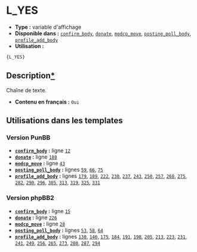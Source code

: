 # L_YES
* __Type :__ variable d'affichage
* __Disponible dans :__ [`confirm_body`](../tpl/var/confirm_body.md#readme), [`donate`](../tpl/var/donate.md#readme), [`modcp_move`](../tpl/var/modcp_move.md#readme), [`posting_poll_body`](../tpl/var/posting_poll_body.md#readme), [`profile_add_body`](../tpl/var/profile_add_body.md#readme)
* __Utilisation :__

```html
{L_YES}
```

## Description[*](https://fa-tvars.appspot.com/var/L_YES)
Chaîne de texte.

* __Contenu en français :__ `Oui`

## Utilisations dans les templates

### Version PunBB
* __[`confirm_body`](../tpl/var/confirm_body.md#readme) :__ ligne [`12`](../tpl/src/punbb/confirm_body.tpl#L12)
* __[`donate`](../tpl/var/donate.md#readme) :__ ligne [`188`](../tpl/src/punbb/donate.tpl#L188)
* __[`modcp_move`](../tpl/var/modcp_move.md#readme) :__ ligne [`43`](../tpl/src/punbb/modcp_move.tpl#L43)
* __[`posting_poll_body`](../tpl/var/posting_poll_body.md#readme) :__ lignes [`59`](../tpl/src/punbb/posting_poll_body.tpl#L59), [`66`](../tpl/src/punbb/posting_poll_body.tpl#L66), [`75`](../tpl/src/punbb/posting_poll_body.tpl#L75)
* __[`profile_add_body`](../tpl/var/profile_add_body.md#readme) :__ lignes [`179`](../tpl/src/punbb/profile_add_body.tpl#L179), [`189`](../tpl/src/punbb/profile_add_body.tpl#L189), [`222`](../tpl/src/punbb/profile_add_body.tpl#L222), [`230`](../tpl/src/punbb/profile_add_body.tpl#L230), [`237`](../tpl/src/punbb/profile_add_body.tpl#L237), [`243`](../tpl/src/punbb/profile_add_body.tpl#L243), [`250`](../tpl/src/punbb/profile_add_body.tpl#L250), [`257`](../tpl/src/punbb/profile_add_body.tpl#L257), [`268`](../tpl/src/punbb/profile_add_body.tpl#L268), [`275`](../tpl/src/punbb/profile_add_body.tpl#L275), [`282`](../tpl/src/punbb/profile_add_body.tpl#L282), [`290`](../tpl/src/punbb/profile_add_body.tpl#L290), [`296`](../tpl/src/punbb/profile_add_body.tpl#L296), [`305`](../tpl/src/punbb/profile_add_body.tpl#L305), [`313`](../tpl/src/punbb/profile_add_body.tpl#L313), [`319`](../tpl/src/punbb/profile_add_body.tpl#L319), [`325`](../tpl/src/punbb/profile_add_body.tpl#L325), [`331`](../tpl/src/punbb/profile_add_body.tpl#L331)

### Version phpBB2
* __[`confirm_body`](../tpl/var/confirm_body.md#readme) :__ ligne [`15`](../tpl/src/subsilver/confirm_body.tpl#L15)
* __[`donate`](../tpl/var/donate.md#readme) :__ ligne [`226`](../tpl/src/subsilver/donate.tpl#L226)
* __[`modcp_move`](../tpl/var/modcp_move.md#readme) :__ ligne [`28`](../tpl/src/subsilver/modcp_move.tpl#L28)
* __[`posting_poll_body`](../tpl/var/posting_poll_body.md#readme) :__ lignes [`53`](../tpl/src/subsilver/posting_poll_body.tpl#L53), [`58`](../tpl/src/subsilver/posting_poll_body.tpl#L58), [`64`](../tpl/src/subsilver/posting_poll_body.tpl#L64)
* __[`profile_add_body`](../tpl/var/profile_add_body.md#readme) :__ lignes [`130`](../tpl/src/subsilver/profile_add_body.tpl#L130), [`140`](../tpl/src/subsilver/profile_add_body.tpl#L140), [`175`](../tpl/src/subsilver/profile_add_body.tpl#L175), [`184`](../tpl/src/subsilver/profile_add_body.tpl#L184), [`191`](../tpl/src/subsilver/profile_add_body.tpl#L191), [`198`](../tpl/src/subsilver/profile_add_body.tpl#L198), [`205`](../tpl/src/subsilver/profile_add_body.tpl#L205), [`213`](../tpl/src/subsilver/profile_add_body.tpl#L213), [`223`](../tpl/src/subsilver/profile_add_body.tpl#L223), [`231`](../tpl/src/subsilver/profile_add_body.tpl#L231), [`241`](../tpl/src/subsilver/profile_add_body.tpl#L241), [`249`](../tpl/src/subsilver/profile_add_body.tpl#L249), [`256`](../tpl/src/subsilver/profile_add_body.tpl#L256), [`265`](../tpl/src/subsilver/profile_add_body.tpl#L265), [`273`](../tpl/src/subsilver/profile_add_body.tpl#L273), [`280`](../tpl/src/subsilver/profile_add_body.tpl#L280), [`287`](../tpl/src/subsilver/profile_add_body.tpl#L287), [`294`](../tpl/src/subsilver/profile_add_body.tpl#L294)